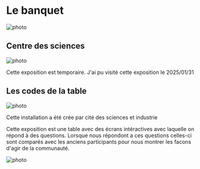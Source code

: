 # Le banquet

![photo]()

## Centre des sciences

![photo]()

Cette exposition est temporaire.
J'ai pu visité cette exposition le 2025/01/31

## Les codes de la table

![photo]()

Cette installation a été crée par cité des sciences et industrie

Cette exposition est une table avec des écrans intéractives avec laquelle on répond à des questions. Lorsque nous répondont a ces questions celles-ci sont comparés avec les anciens participants pour nous montrer les facons d'agir de la communauté.

![photo]()
